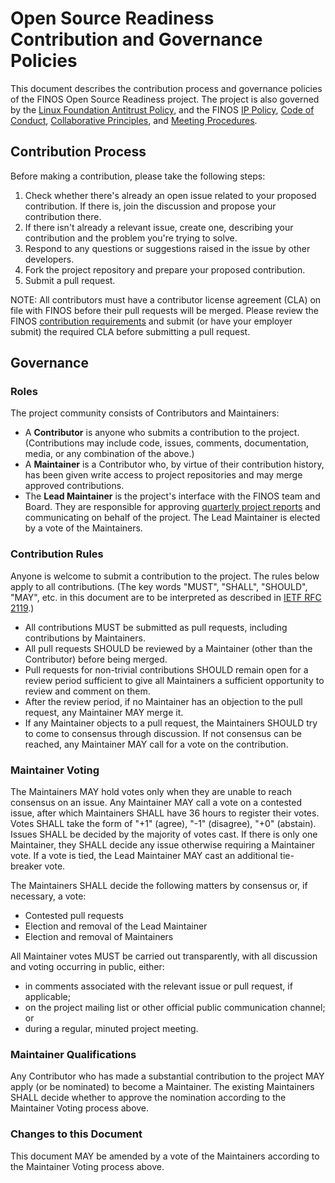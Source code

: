 # Open Source Readiness Contribution and Governance Policies

This document describes the contribution process and governance policies of the FINOS Open Source Readiness project. The project is also governed by the [Linux Foundation Antitrust Policy](https://www.linuxfoundation.org/antitrust-policy/), and the FINOS [IP Policy](https://github.com/finos/community/blob/master/governance/IP-Policy.pdf), [Code of Conduct](https://github.com/finos/community/blob/master/governance/Code-of-Conduct.md), [Collaborative Principles](https://github.com/finos/community/blob/master/governance/Collaborative-Principles.md), and [Meeting Procedures](https://github.com/finos/community/blob/master/governance/Meeting-Procedures.md).

## Contribution Process

Before making a contribution, please take the following steps:
1. Check whether there's already an open issue related to your proposed contribution. If there is, join the discussion and propose your contribution there.
2. If there isn't already a relevant issue, create one, describing your contribution and the problem you're trying to solve.
3. Respond to any questions or suggestions raised in the issue by other developers.
4. Fork the project repository and prepare your proposed contribution.
5. Submit a pull request.

NOTE: All contributors must have a contributor license agreement (CLA) on file with FINOS before their pull requests will be merged. Please review the FINOS [contribution requirements](https://finosfoundation.atlassian.net/wiki/spaces/FINOS/pages/75530375/Contribution+Compliance+Requirements) and submit (or have your employer submit) the required CLA before submitting a pull request.

## Governance

### Roles

The project community consists of Contributors and Maintainers:
* A **Contributor** is anyone who submits a contribution to the project. (Contributions may include code, issues, comments, documentation, media, or any combination of the above.)
* A **Maintainer** is a Contributor who, by virtue of their contribution history, has been given write access to project repositories and may merge approved contributions.
* The **Lead Maintainer** is the project's interface with the FINOS team and Board. They are responsible for approving [quarterly project reports](https://finosfoundation.atlassian.net/wiki/spaces/FINOS/pages/93225748/Board+Reporting+and+Program+Health+Checks) and communicating on behalf of the project. The Lead Maintainer is elected by a vote of the Maintainers. 

### Contribution Rules

Anyone is welcome to submit a contribution to the project. The rules below apply to all contributions. (The key words "MUST", "SHALL", "SHOULD", "MAY", etc. in this document are to be interpreted as described in [IETF RFC 2119](https://www.ietf.org/rfc/rfc2119.txt).)

* All contributions MUST be submitted as pull requests, including contributions by Maintainers.
* All pull requests SHOULD be reviewed by a Maintainer (other than the Contributor) before being merged.
* Pull requests for non-trivial contributions SHOULD remain open for a review period sufficient to give all Maintainers a sufficient opportunity to review and comment on them.
* After the review period, if no Maintainer has an objection to the pull request, any Maintainer MAY merge it.
* If any Maintainer objects to a pull request, the Maintainers SHOULD try to come to consensus through discussion. If not consensus can be reached, any Maintainer MAY call for a vote on the contribution.

### Maintainer Voting

The Maintainers MAY hold votes only when they are unable to reach consensus on an issue. Any Maintainer MAY call a vote on a contested issue, after which Maintainers SHALL have 36 hours to register their votes. Votes SHALL take the form of "+1" (agree), "-1" (disagree), "+0" (abstain). Issues SHALL be decided by the majority of votes cast. If there is only one Maintainer, they SHALL decide any issue otherwise requiring a Maintainer vote. If a vote is tied, the Lead Maintainer MAY cast an additional tie-breaker vote.

The Maintainers SHALL decide the following matters by consensus or, if necessary, a vote:
* Contested pull requests
* Election and removal of the Lead Maintainer
* Election and removal of Maintainers

All Maintainer votes MUST be carried out transparently, with all discussion and voting occurring in public, either:
* in comments associated with the relevant issue or pull request, if applicable;
* on the project mailing list or other official public communication channel; or
* during a regular, minuted project meeting.

### Maintainer Qualifications

Any Contributor who has made a substantial contribution to the project MAY apply (or be nominated) to become a Maintainer. The existing Maintainers SHALL decide whether to approve the nomination according to the Maintainer Voting process above.

### Changes to this Document

This document MAY be amended by a vote of the Maintainers according to the Maintainer Voting process above.
